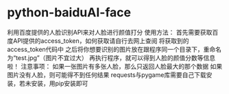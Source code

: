 # python-baiduAI-face
利用百度提供的人脸识别API来对人脸进行颜值打分
使用方法：
首先需要获取百度API提供的access_token，如何获取请自行去网上查阅
将获取到的access_token代码中
之后将你想要识别的图片放在跟程序同一个目录下，重命名为“test.jpg”（图片不宜过大）
再执行程序，就可以得到人脸的颜值分数等信息啦！
注意事项：
如果一张图片有多张人脸，那么只返回人脸最大的那个数据
如果图片没有人脸，则可能得不到任何结果
requests与pygame库需要自己下载安装，若未安装，用pip安装即可
